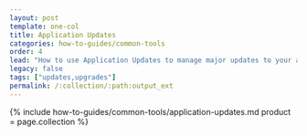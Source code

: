 ```yaml
---
layout: post
template: one-col
title: Application Updates
categories: how-to-guides/common-tools
order: 4
lead: "How to use Application Updates to manage major updates to your application's infrastructural components"
legacy: false
tags: ["updates,upgrades"]
permalink: /:collection/:path:output_ext
---
```

{% include how-to-guides/common-tools/application-updates.md product = page.collection %}